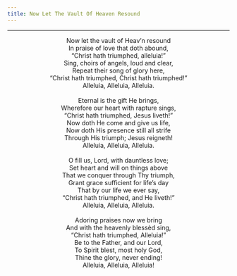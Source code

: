 ```yaml
---
title: Now Let The Vault Of Heaven Resound
---
```


---
<center>
Now let the vault of Heav’n resound<br/>
In praise of love that doth abound,<br/>
“Christ hath triumphed, alleluia!”<br/>
Sing, choirs of angels, loud and clear,<br/>
Repeat their song of glory here,<br/>
“Christ hath triumphed, Christ hath triumphed!”<br/>
Alleluia, Alleluia, Alleluia.<br/>
<br/>
Eternal is the gift He brings,<br/>
Wherefore our heart with rapture sings,<br/>
“Christ hath triumphed, Jesus liveth!”<br/>
Now doth He come and give us life,<br/>
Now doth His presence still all strife<br/>
Through His triumph; Jesus reigneth!<br/>
Alleluia, Alleluia, Alleluia.<br/>
<br/>
O fill us, Lord, with dauntless love;<br/>
Set heart and will on things above<br/>
That we conquer through Thy triumph,<br/>
Grant grace sufficient for life’s day<br/>
That by our life we ever say,<br/>
“Christ hath triumphed, and He liveth!”<br/>
Alleluia, Alleluia, Alleluia.<br/>
<br/>
Adoring praises now we bring<br/>
And with the heavenly blessèd sing,<br/>
“Christ hath triumphed, Alleluia!”<br/>
Be to the Father, and our Lord,<br/>
To Spirit blest, most holy God,<br/>
Thine the glory, never ending!<br/>
Alleluia, Alleluia, Alleluia!
</center>